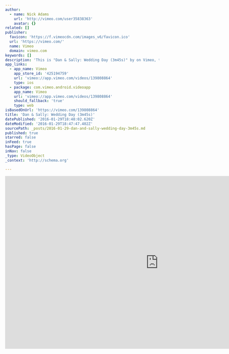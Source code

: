 ```yaml
---
author:
  - name: Nick Adams
    url: 'http://vimeo.com/user35838363'
    avatar: {}
related: []
publisher:
  favicon: 'https://f.vimeocdn.com/images_v6/favicon.ico'
  url: 'https://vimeo.com/'
  name: Vimeo
  domain: vimeo.com
keywords: []
description: 'This is "Dan & Sally: Wedding Day (3m45s)" by on Vimeo, the home for high quality videos and the people who love them.'
app_links:
  - app_name: Vimeo
    app_store_id: '425194759'
    url: 'vimeo://app.vimeo.com/videos/139808864'
    type: ios
  - package: com.vimeo.android.videoapp
    app_name: Vimeo
    url: 'vimeo://app.vimeo.com/videos/139808864'
    should_fallback: 'true'
    type: web
isBasedOnUrl: 'https://vimeo.com/139808864'
title: 'Dan & Sally: Wedding Day (3m45s)'
datePublished: '2016-01-29T18:48:02.620Z'
dateModified: '2016-01-29T18:47:47.402Z'
sourcePath: _posts/2016-01-29-dan-and-sally-wedding-day-3m45s.md
published: true
starred: false
inFeed: true
hasPage: false
inNav: false
_type: VideoObject
_context: 'http://schema.org'

---
```

<iframe src="https://cdn.embedly.com/widgets/media.html?src=https%3A%2F%2Fplayer.vimeo.com%2Fvideo%2F139808864&amp;url=https%3A%2F%2Fvimeo.com%2F139808864&amp;image=http%3A%2F%2Fi.vimeocdn.com%2Fvideo%2F535851588_1280.jpg&amp;key=b7d04c9b404c499eba89ee7072e1c4f7&amp;type=text%2Fhtml&amp;schema=vimeo" width="1000" height="563" scrolling="no" frameborder="0" allowfullscreen="allowfullscreen" style=""></iframe>